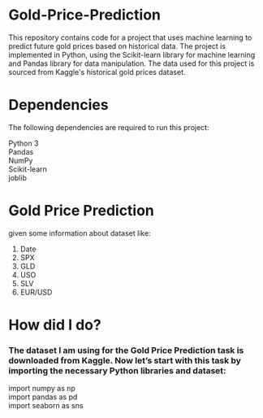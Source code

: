 
# Gold-Price-Prediction
This repository contains code for a project that uses machine learning to predict future gold prices based on historical data. The project is implemented in Python, using the Scikit-learn library for machine learning and Pandas library for data manipulation. The data used for this project is sourced from Kaggle's historical gold prices dataset.

# Dependencies<br>
The following dependencies are required to run this project:<br>

Python 3<br>
Pandas<br>
NumPy<br>
Scikit-learn<br>
joblib<br>

# Gold Price Prediction
 given some information about dataset like:<br>
 
 1. Date<br>
 2. SPX<br>
 3. GLD<br>
 4. USO<br>
 5. SLV<br>
 6. EUR/USD<br>

 # How  did I do?

<h3>The dataset I am using for the Gold Price Prediction task is downloaded from Kaggle. Now let’s start with this task by importing the necessary Python libraries and dataset:<br></h3>
import numpy as np<br>
import pandas as pd<br>
import seaborn as sns<br>

